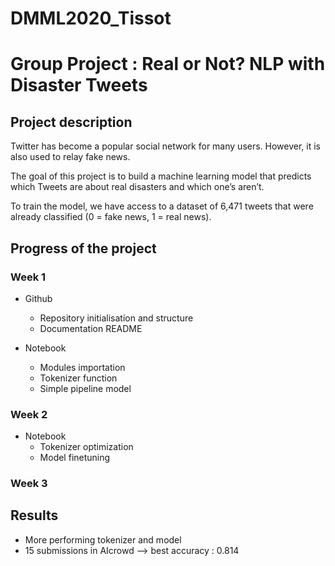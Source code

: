 # DMML2020_Tissot
# Group Project : Real or Not? NLP with Disaster Tweets

## Project description
Twitter has become a popular social network for many users. However, it is also used to relay fake news.

The goal of this project is to build a machine learning model that predicts which Tweets are about real disasters and which one’s aren’t.

To train the model, we have access to a dataset of 6,471 tweets that were already classified (0 = fake news, 1 = real news).

## Progress of the project

### Week 1
- Github
  - Repository initialisation and structure
  - Documentation README

- Notebook
  - Modules importation
  - Tokenizer function
  - Simple pipeline model

### Week 2
- Notebook
  - Tokenizer optimization
  - Model finetuning

### Week 3

## Results 
- More performing tokenizer and model 
- 15 submissions in AIcrowd --> best accuracy : 0.814
